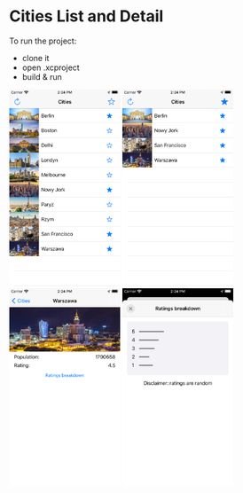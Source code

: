 # Cities List and Detail

To run the project:
- clone it
- open .xcproject
- build & run

<img src="screenshots/screenshot1.png" alt="list of cities" width="200"/>
<img src="screenshots/screenshot2.png" alt="cities filtered by favorites" width="200"/>
<img src="screenshots/screenshot3.png" alt="city detail" width="200"/>
<img src="screenshots/screenshot4.png" alt="city rating breakdown" width="200"/>
